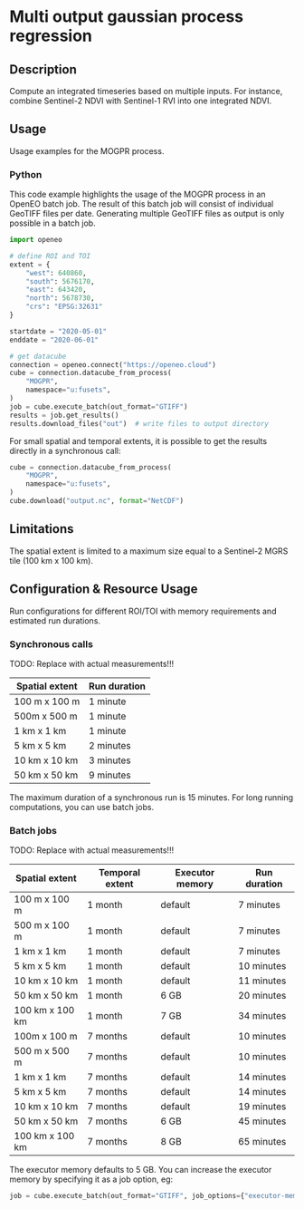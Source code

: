 # Multi output gaussian process regression

## Description

Compute an integrated timeseries based on multiple inputs.
For instance, combine Sentinel-2 NDVI with Sentinel-1 RVI into one integrated NDVI.

## Usage

Usage examples for the MOGPR process.

### Python

This code example highlights the usage of the MOGPR process in an OpenEO batch job.
The result of this batch job will consist of individual GeoTIFF files per date.
Generating multiple GeoTIFF files as output is only possible in a batch job.

```python
import openeo

# define ROI and TOI
extent = {
    "west": 640860,
    "south": 5676170,
    "east": 643420,
    "north": 5678730,
    "crs": "EPSG:32631"
}

startdate = "2020-05-01"
enddate = "2020-06-01"

# get datacube
connection = openeo.connect("https://openeo.cloud")
cube = connection.datacube_from_process(
    "MOGPR",
    namespace="u:fusets",
)
job = cube.execute_batch(out_format="GTIFF")
results = job.get_results()
results.download_files("out")  # write files to output directory
```

For small spatial and temporal extents, it is possible to get the results directly in a synchronous call:

```python
cube = connection.datacube_from_process(
    "MOGPR",
    namespace="u:fusets",
)
cube.download("output.nc", format="NetCDF")
```

## Limitations

The spatial extent is limited to a maximum size equal to a Sentinel-2 MGRS tile (100 km x 100 km).

## Configuration & Resource Usage

Run configurations for different ROI/TOI with memory requirements and estimated run durations.

### Synchronous calls

TODO: Replace with actual measurements!!!

| Spatial extent | Run duration |
|----------------|--------------|
| 100 m x 100 m  | 1 minute     |
| 500m x 500 m   | 1 minute     |
| 1 km x 1 km    | 1 minute     |
| 5 km x 5 km    | 2 minutes    |
| 10 km x 10 km  | 3 minutes    |
| 50 km x 50 km  | 9 minutes    |

The maximum duration of a synchronous run is 15 minutes.
For long running computations, you can use batch jobs.

### Batch jobs

TODO: Replace with actual measurements!!!

| Spatial extent  | Temporal extent | Executor memory | Run duration |
|-----------------|-----------------|-----------------|--------------|
| 100 m x 100 m   | 1 month         | default         | 7 minutes    |
| 500 m x 100 m   | 1 month         | default         | 7 minutes    |
| 1 km x 1 km     | 1 month         | default         | 7 minutes    |
| 5 km x 5 km     | 1 month         | default         | 10 minutes   |
| 10 km x 10 km   | 1 month         | default         | 11 minutes   |
| 50 km x 50 km   | 1 month         | 6 GB            | 20 minutes   |
| 100 km x 100 km | 1 month         | 7 GB            | 34 minutes   |
| 100m x 100 m    | 7 months        | default         | 10 minutes   |
| 500 m x 500 m   | 7 months        | default         | 10 minutes   |
| 1 km x 1 km     | 7 months        | default         | 14 minutes   |
| 5 km x 5 km     | 7 months        | default         | 14 minutes   |
| 10 km x 10 km   | 7 months        | default         | 19 minutes   |
| 50 km x 50 km   | 7 months        | 6 GB            | 45 minutes   |
| 100 km x 100 km | 7 months        | 8 GB            | 65 minutes   |

The executor memory defaults to 5 GB. You can increase the executor memory by specifying it as a job option, eg:

```python
job = cube.execute_batch(out_format="GTIFF", job_options={"executor-memory": "7g"})
```